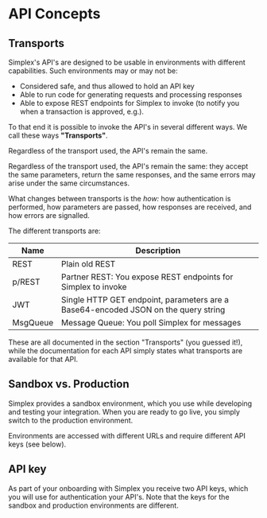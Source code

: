 # API Concepts #

## Transports ##

Simplex's API's are designed to be usable in environments with different capabilities. Such environments may or may not be:

 * Considered safe, and thus allowed to hold an API key
 * Able to run code for generating requests and processing responses
 * Able to expose REST endpoints for Simplex to invoke (to notify you when a transaction is approved, e.g.).

To that end it is possible to invoke the API's in several different ways. We call these ways **"Transports"**.

<aside class="notice">
Regardless of the transport used, the API's remain the same.
</aside>

Regardless of the transport used, the API's remain the same: they accept the same parameters, return the same responses, and the same errors may arise under the same circumstances.

What changes between transports is the _how:_ how authentication is performed, how parameters are passed, how responses are received, and how errors are signalled.

The different transports are:

Name     | Description
-------- | -----------
REST     | Plain old REST
p/REST   | Partner REST: You expose REST endpoints for Simplex to invoke
JWT      | Single HTTP GET endpoint, parameters are a Base64-encoded JSON on the query string
MsgQueue | Message Queue: You poll Simplex for messages

These are all documented in the section "Transports" (you guessed it!), while the documentation for each API simply states what transports are available for that API.

## Sandbox vs. Production ##

Simplex provides a sandbox environment, which you use while developing and testing your integration. When you are ready to go live, you simply switch to the production environment.

Environments are accessed with different URLs and require different API keys (see below).

## API key ##

As part of your onboarding with Simplex you receive two API keys, which you will use for authentication your API's. Note that the keys for the sandbox and production environments are different.

[modeline]: # ( vim: set ts=2 sw=2 expandtab wrap linebreak: )
